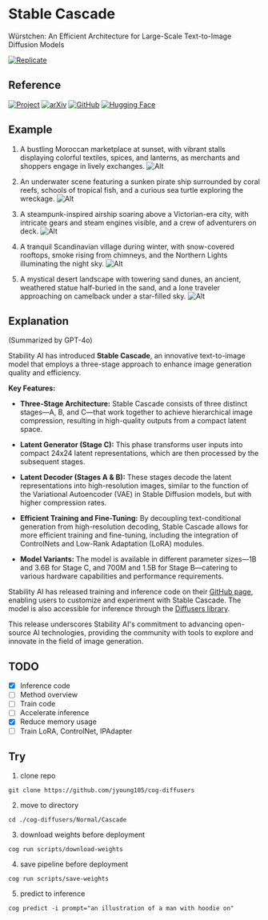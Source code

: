 # Stable Cascade

Würstchen: An Efficient Architecture for Large-Scale Text-to-Image Diffusion Models

[![Replicate](https://replicate.com/jyoung105/stable-cascade/badge)](https://replicate.com/jyoung105/stable-cascade/)

## Reference

[![Project](https://img.shields.io/badge/Project-8A2BE2)](https://stability.ai/news/introducing-stable-cascade)
[![arXiv](https://img.shields.io/badge/arXiv-2306.00637-b31b1b.svg)](https://arxiv.org/abs/2306.00637)
[![GitHub](https://img.shields.io/badge/GitHub-Repo-181717?logo=github)](https://github.com/Stability-AI/StableCascade)
[![Hugging Face](https://img.shields.io/badge/🤗%20Huggingface-Model-yellow)](https://huggingface.co/stabilityai/stable-cascade)

## Example

1. A bustling Moroccan marketplace at sunset, with vibrant stalls displaying colorful textiles, spices, and lanterns, as merchants and shoppers engage in lively exchanges.
![Alt](../../assets/sc1.png)

2. An underwater scene featuring a sunken pirate ship surrounded by coral reefs, schools of tropical fish, and a curious sea turtle exploring the wreckage.
![Alt](../../assets/sc2.png)

3. A steampunk-inspired airship soaring above a Victorian-era city, with intricate gears and steam engines visible, and a crew of adventurers on deck.
![Alt](../../assets/sc3.png)

4. A tranquil Scandinavian village during winter, with snow-covered rooftops, smoke rising from chimneys, and the Northern Lights illuminating the night sky.
![Alt](../../assets/sc4.png)

5. A mystical desert landscape with towering sand dunes, an ancient, weathered statue half-buried in the sand, and a lone traveler approaching on camelback under a star-filled sky.
![Alt](../../assets/sc5.png)

## Explanation

(Summarized by GPT-4o)

Stability AI has introduced **Stable Cascade**, an innovative text-to-image model that employs a three-stage approach to enhance image generation quality and efficiency. 

**Key Features:**

* **Three-Stage Architecture:** Stable Cascade consists of three distinct stages—A, B, and C—that work together to achieve hierarchical image compression, resulting in high-quality outputs from a compact latent space. 

* **Latent Generator (Stage C):** This phase transforms user inputs into compact 24x24 latent representations, which are then processed by the subsequent stages. 

* **Latent Decoder (Stages A & B):** These stages decode the latent representations into high-resolution images, similar to the function of the Variational Autoencoder (VAE) in Stable Diffusion models, but with higher compression rates. 

* **Efficient Training and Fine-Tuning:** By decoupling text-conditional generation from high-resolution decoding, Stable Cascade allows for more efficient training and fine-tuning, including the integration of ControlNets and Low-Rank Adaptation (LoRA) modules. 

* **Model Variants:** The model is available in different parameter sizes—1B and 3.6B for Stage C, and 700M and 1.5B for Stage B—catering to various hardware capabilities and performance requirements. 

Stability AI has released training and inference code on their [GitHub page](https://github.com/Stability-AI), enabling users to customize and experiment with Stable Cascade. The model is also accessible for inference through the [Diffusers library](https://huggingface.co/docs/diffusers/index). 

This release underscores Stability AI's commitment to advancing open-source AI technologies, providing the community with tools to explore and innovate in the field of image generation.  

## TODO
- [x] Inference code
- [ ] Method overview
- [ ] Train code
- [ ] Accelerate inference
- [x] Reduce memory usage
- [ ] Train LoRA, ControlNet, IPAdapter

## Try

1. clone repo
```
git clone https://github.com/jyoung105/cog-diffusers
```

2. move to directory
```
cd ./cog-diffusers/Normal/Cascade
```

3. download weights before deployment
```
cog run scripts/download-weights
```

4. save pipeline before deployment
```
cog run scripts/save-weights
```

5. predict to inference
```
cog predict -i prompt="an illustration of a man with hoodie on"
```